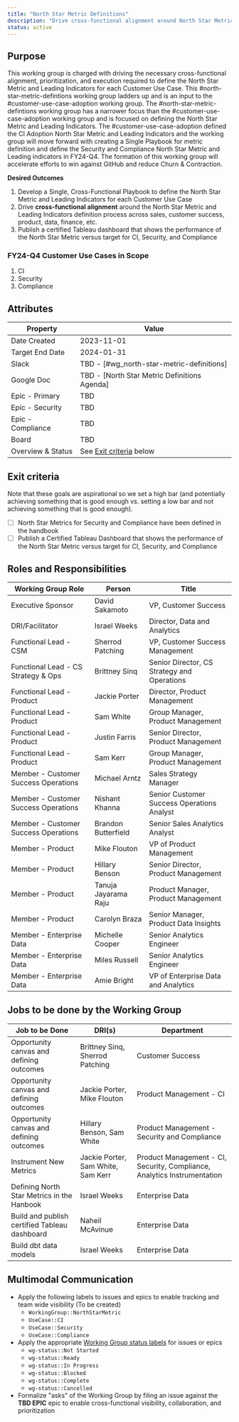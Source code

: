 ```yaml
---
title: "North Star Metric Definitions"
description: "Drive cross-functional alignment around North Star Metric Definitions for Customer Use Case Adoption."
status: active
---
```


## Purpose

This working group is charged with driving the necessary cross-functional alignment, prioritization, and execution required to define the North Star Metric and Leading Indicators for each Customer Use Case. This #north-star-metric-defintions working group ladders up and is an input to the #customer-use-case-adoption working group. The #north-star-metric-defintions working group has a narrower focus than the #customer-use-case-adoption working group and is focused on defining the North Star Metric and Leading Indicators. The #customer-use-case-adoption defined the CI Adoption North Star Metric and Leading Indicators and the working group will move forward with creating a Single Playbook for metric definition and define the Security and Compliance North Star Metric and Leading indicators in FY24-Q4. The formation of this working group will accelerate efforts to win against GitHub and reduce Churn & Contraction.

**Desired Outcomes**

1. Develop a Single, Cross-Functional Playbook to define the North Star Metric and Leading Indicators for each Customer Use Case
1. Drive **cross-functional alignment** around the North Star Metric and Leading Indicators definition process across sales, customer success, product, data, finance, etc.
1. Publish a certified Tableau dashboard that shows the performance of the North Star Metric versus target for CI, Security, and Compliance

### FY24-Q4 Customer Use Cases in Scope

1. CI
1. Security
1. Compliance

## Attributes

| Property                       | Value      |
|--------------------------------|------------|
| Date Created                   | 2023-11-01 |
| Target End Date                | 2024-01-31 |
| Slack                          | TBD - [#wg_north-star-metric-definitions] |
| Google Doc                     | TBD - [North Star Metric Definitions Agenda] |
| Epic - Primary                 | TBD |
| Epic - Security                | TBD |
| Epic - Compliance              | TBD |
| Board                          | TBD |
| Overview & Status              | See [Exit criteria](#exit-criteria) below |

## Exit criteria

Note that these goals are aspirational so we set a high bar (and potentially achieving something that is good enough vs. setting a low bar and not achieving something that is good enough).

- [ ] North Star Metrics for Security and Compliance have been defined in the handbook
- [ ] Publish a Certified Tableau Dashboard that shows the performance of the North Star Metric versus target for CI, Security, and Compliance

## Roles and Responsibilities

| Working Group Role                           | Person                        | Title                                                      |
|----------------------------------------------|-------------------------------|------------------------------------------------------------|
| Executive Sponsor                            | David Sakamoto                | VP, Customer Success                                       |
| DRI/Facilitator                              | Israel Weeks                  | Director, Data and Analytics                               |
| Functional Lead - CSM                        | Sherrod Patching              | VP, Customer Success Management                            |
| Functional Lead - CS Strategy & Ops          | Brittney Sinq                 | Senior Director, CS Strategy and Operations                |
| Functional Lead - Product                    | Jackie Porter                 | Director, Product Management                               |
| Functional Lead - Product                    | Sam White                     | Group Manager, Product Management                          |
| Functional Lead - Product                    | Justin Farris                 | Senior Director, Product Management                        |
| Functional Lead - Product                    | Sam Kerr                      | Group Manager, Product Management                          |
| Member - Customer Success Operations         | Michael Arntz                 | Sales Strategy Manager                                     |
| Member - Customer Success Operations         | Nishant Khanna                | Senior Customer Success Operations Analyst                 |
| Member - Customer Success Operations         | Brandon Butterfield           | Senior Sales Analytics Analyst                             |
| Member - Product                             | Mike Flouton                  | VP of Product Management                                   |
| Member - Product                             | Hillary Benson                | Senior Director, Product Management                        |
| Member - Product                             | Tanuja Jayarama Raju          | Product Manager, Product Management                        |
| Member - Product                             | Carolyn Braza                 | Senior Manager, Product Data Insights                      |
| Member - Enterprise Data                     | Michelle Cooper               | Senior Analytics Engineer                                  |
| Member - Enterprise Data                     | Miles Russell                 | Senior Analytics Engineer                                  |
| Member - Enterprise Data                     | Amie Bright                   | VP of Enterprise Data and Analytics                        |

## Jobs to be done by the Working Group

| Job to be Done                                | DRI(s)                             | Department                                                               |
|-----------------------------------------------|------------------------------------|--------------------------------------------------------------------------|
| Opportunity canvas and defining outcomes      | Brittney Sinq, Sherrod Patching    | Customer Success                                                         |
| Opportunity canvas and defining outcomes      | Jackie Porter, Mike Flouton        | Product Management - CI                                                  |
| Opportunity canvas and defining outcomes      | Hillary Benson, Sam White          | Product Management - Security and Compliance                             |
| Instrument New Metrics                        | Jackie Porter, Sam White, Sam Kerr | Product Management - CI, Security, Compliance, Analytics Instrumentation |
| Defining North Star Metrics in the Hanbook    | Israel Weeks                       | Enterprise Data                                                          |
| Build and publish certified Tableau dashboard | Naheil McAvinue                    | Enterprise Data                                                          |
| Build dbt data models                         | Israel Weeks                       | Enterprise Data                                                          |

## Multimodal Communication

- Apply the following labels to issues and epics to enable tracking and team wide visibility (To be created)
    - `WorkingGroup::NorthStarMetric`
    - `UseCase::CI`
    - `UseCase::Security`
    - `UseCase::Compliance`
- Apply the appropriate [Working Group status labels](https://gitlab.com/groups/gitlab-com/-/labels?subscribed=&search=wg-status) for issues or epics
    - `wg-status::Not Started`
    - `wg-status::Ready`
    - `wg-status::In Progress`
    - `wg-status::Blocked`
    - `wg-status::Complete`
    - `wg-status::Cancelled`
- Formalize "asks" of the Working Group by filing an issue against the **TBD EPIC** epic to enable cross-functional visibility, collaboration, and prioritization
